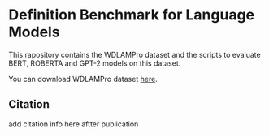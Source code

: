 # Definition Benchmark for Language Models

This rapository contains the WDLAMPro dataset and the scripts to evaluate BERT, ROBERTA and GPT-2 models on this dataset.

You can download WDLAMPro dataset [here](https://www.dropbox.com/s/0fgqsj8w1dlx9qc/WDNLAMPro.json?dl=0).

## Citation

add citation info here aftter publication
